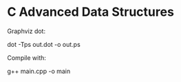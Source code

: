 C Advanced Data Structures
===========================

Graphviz dot:

dot -Tps out.dot -o out.ps


Compile with:

g++ main.cpp -o main
